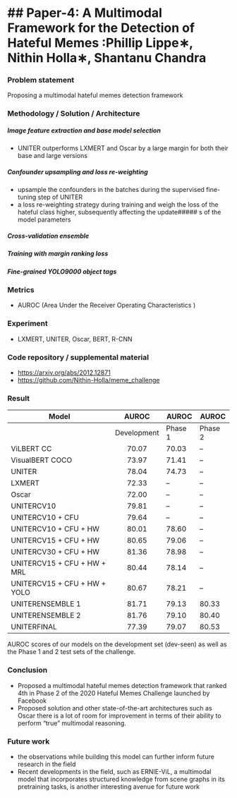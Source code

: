 # ## Paper-4: A Multimodal Framework for the Detection of Hateful Memes :Phillip Lippe∗, Nithin Holla∗, Shantanu Chandra
### Problem statement
Proposing  a multimodal hateful memes detection framework
### Methodology / Solution / Architecture
##### Image feature extraction and base model selection
- UNITER outperforms LXMERT and Oscar by a large margin for both their base and large versions
##### Confounder upsampling and loss re-weighting
- upsample the confounders in the batches during the supervised fine-tuning step of UNITER
-  a loss re-weighting strategy during training and weigh the loss of the hateful class higher, subsequently affecting the update##### s of the model parameters
##### Cross-validation ensemble
##### Training with margin ranking loss
##### Fine-grained YOLO9000 object tags
### Metrics
- AUROC (Area Under the Receiver Operating Characteristics )
### Experiment
- LXMERT, UNITER, Oscar, BERT, R-CNN
### Code repository / supplemental material
- https://arxiv.org/abs/2012.12871
- https://github.com/Nithin-Holla/meme_challenge
### Result
| Model                               | AUROC    | AUROC |AUROC |
|-------------------------------------|:--------:|-------|--------|
|                                     | Development| Phase 1 |Phase 2|
|ViLBERT CC | 70.07 |70.03|  –
|VisualBERT COCO |73.97 |71.41| –
|UNITER |78.04 |74.73| –|
|LXMERT |72.33| – |–|
|Oscar |72.00 |– |–|
|UNITERCV10 |79.81| – |–|
|UNITERCV10 + CFU |79.64| –| –|
|UNITERCV10 + CFU + HW| 80.01 |78.60| –|
|UNITERCV15 + CFU + HW | 80.65 | 79.06 | –|
|UNITERCV30 + CFU + HW |81.36 |78.98 |–|
|UNITERCV15 + CFU + HW + MRL |80.44 |78.14| –|
|UNITERCV15 + CFU + HW + YOLO |80.67 |78.21| –|
|UNITERENSEMBLE 1 |81.71 |79.13 |80.33|
|UNITERENSEMBLE 2 |81.76 |79.10 |80.40|
|UNITERFINAL |77.39 |79.07 |80.53|

AUROC scores of our models on the development set (dev-seen) as well as the Phase 1 and 2 test sets of the challenge.

### Conclusion 
- Proposed a multimodal hateful memes detection framework that ranked 4th in Phase 2 of the 2020 Hateful Memes Challenge launched by Facebook
- Proposed solution and other state-of-the-art architectures such as Oscar there is a lot of room for improvement in terms of their ability to perform “true” multimodal reasoning.
### Future work
- the observations while building this model can further inform future research in the field
- Recent developments in the field, such as ERNIE-ViL, a multimodal model that incorporates structured knowledge from scene graphs in its pretraining tasks, is another interesting avenue for future work
